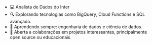 - 💻 Analista de Dados do Inter
- 🔍 Explorando tecnologias como BigQuery, Cloud Functions e SQL avançado.
- 🌱 Aprendendo sempre: engenharia de dados e ciência de dados.
- 🤝 Aberta a colaborações em projetos interessantes, principalmente open source ou educacionais.
